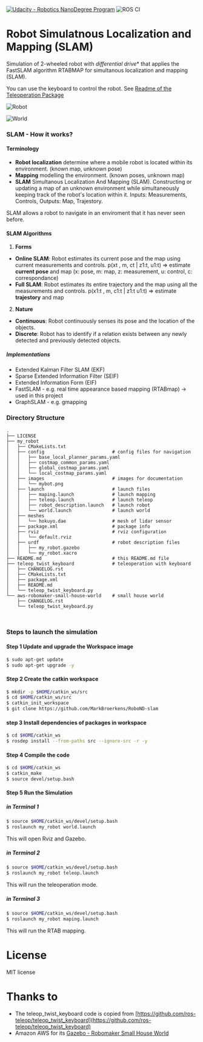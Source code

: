 [![Udacity - Robotics NanoDegree Program](https://s3-us-west-1.amazonaws.com/udacity-robotics/Extra+Images/RoboND_flag.png)](https://www.udacity.com/robotics) 
![ROS CI](https://github.com/MarkBroerkens/RoboND-slam/workflows/ROS%20CI/badge.svg)

# Robot Simulatnous Localization and Mapping (SLAM)
Simulation of 2-wheeled robot with *differential drive** that applies the FastSLAM algorithm RTABMAP for simultanous localization and mapping (SLAM).


You can use the keyboard to control the robot. See [Readme of the Teleoperation Package](https://github.com/MarkBroerkens/RoboND-slam/blob/main/teleop_twist_keyboard/README.md)


![Robot](https://github.com/MarkBroerkens/RoboND-slam/blob/main/my_robot/images/mybot.png)

![World](https://github.com/MarkBroerkens/RoboND-slam/blob/main/my_robot/aws-robomaker-small-house-world/docs/images/gazebo_01.png)

### SLAM - How it works?
#### Terminology
* **Robot localization** determine where a mobile robot is located within its environment. (known map, unknown pose)
* **Mapping** modelling the environment. (known poses, unknown map)
* **SLAM** Simultanous Localization And Mapping (SLAM). Constructing or updating a map of an unknown environment while simultaneously keeping track of the robot's location within it. Inputs: Measurements, Controls, Outputs: Map, Trajestory.

SLAM allows a robot to navigate in an enviroment that it has never seen before.



#### SLAM Algorithms
1. **Forms**
 * **Online SLAM**: Robot estimates its current pose and the map using current measurements and controls.
    p(xt , m, ct | z1:t, u1:t) => estimate **current pose** and map (x: pose, m: map, z: measurement, u: control, c: correspondance)
 * **Full SLAM**: Robot estimates its entire trajectory and the map using all the measurements and controls.
    p(x1:t , m, c1:t | z1:t u1:t) => estimate **trajestory** and map 

2. **Nature**
 * **Continuous**: Robot continuously senses its pose and the location of the objects.
 * **Discrete**: Robot has to identify if a relation exists between any newly detected and previously detected objects.


##### Implementations
* Extended Kalman Filter SLAM (EKF)
* Sparse Extended Information Filter (SEIF)
* Extended Information Form (EIF)
* FastSLAM - e.g. real time appearance based mapping (RTABmap) -> used in this project
* GraphSLAM - e.g. gmapping



### Directory Structure
```
.
├── LICENSE
├── my_robot
│   ├── CMakeLists.txt
│   ├── config                         # config files for navigation
│   │   ├── base_local_planner_params.yaml
│   │   ├── costmap_common_params.yaml
│   │   ├── global_costmap_params.yaml
│   │   └── local_costmap_params.yaml
│   ├── images                         # images for documentation
│   │   └── mybot.png
│   ├── launch                         # launch files
│   │   ├── maping.launch              # launch mapping
│   │   ├── teleop.launch              # launch teleop
│   │   ├── robot_description.launch   # launch robot
│   │   └── world.launch               # launch world
│   ├── meshes                         
│   │   └── hokuyo.dae                 # mesh of lidar sensor
│   ├── package.xml                    # package info
│   ├── rviz                           # rviz configuration
│   │   └── default.rviz
│   ├── urdf                           # robot description files
│   │   ├── my_robot.gazebo
│   │   └── my_robot.xacro
├── README.md                          # this README.md file
├── teleop_twist_keyboard              # teleoperation with keyboard
│   ├── CHANGELOG.rst
│   ├── CMakeLists.txt
│   ├── package.xml
│   ├── README.md
│   └── teleop_twist_keyboard.py
└── aws-robomaker-small-house-world    # small house world
    ├── CHANGELOG.rst
    └── teleop_twist_keyboard.py

                                                                  

```


### Steps to launch the simulation

#### Step 1 Update and upgrade the Workspace image
```sh
$ sudo apt-get update
$ sudo apt-get upgrade -y
```

#### Step 2 Create the catkin workspace
```sh
$ mkdir -p $HOME/catkin_ws/src
$ cd $HOME/catkin_ws/src
$ catkin_init_workspace
$ git clone https://github.com/MarkBroerkens/RoboND-slam
```


#### step 3 Install dependencies of packages in workspace
```sh
$ cd $HOME/catkin_ws
$ rosdep install --from-paths src --ignore-src -r -y
```


#### Step 4 Compile the code
```sh
$ cd $HOME/catkin_ws
$ catkin_make
$ source devel/setup.bash
```


#### Step 5 Run the Simulation 
##### in Terminal 1
```sh
$ source $HOME/catkin_ws/devel/setup.bash
$ roslaunch my_robot world.launch

```
This will open Rviz and Gazebo. 

##### in Terminal 2
```sh
$ source $HOME/catkin_ws/devel/setup.bash
$ roslaunch my_robot teleop.launch

```
This will run the teleoperation mode.

##### in Terminal 3

```sh
$ source $HOME/catkin_ws/devel/setup.bash
$ roslaunch my_robot maping.launch
```
This will run the RTAB mapping.




# License
MIT license

# Thanks to
* The teleop_twist_keyboard code is copied from [https://github.com/ros-teleop/teleop_twist_keyboard](https://github.com/ros-teleop/teleop_twist_keyboard)
* Amazon AWS for its [Gazebo - Robomaker Small House World](https://github.com/aws-robotics/aws-robomaker-small-house-world)
